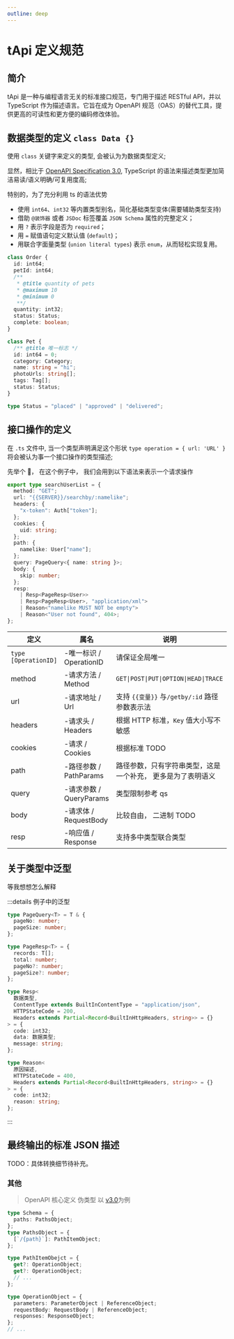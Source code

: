 ```yaml
---
outline: deep
---
```


# tApi 定义规范

## 简介

tApi 是一种与编程语言无关的标准接口规范，专门用于描述 RESTful API，并以 TypeScript 作为描述语言。它旨在成为 OpenAPI 规范（OAS）的替代工具，提供更高的可读性和更方便的编码修改体验。

## 数据类型的定义 `class Data {}`

使用 `class` 关键字来定义的类型, 会被认为为数据类型定义;

显然，相比于 [OpenAPI Specification 3.0](https://swagger.io/specification/v3/), TypeScript 的语法来描述类型更加简洁易读/语义明确/可复用度高;

特别的，为了充分利用 ts 的语法优势

- 使用 `int64`、`int32` 等内置类型别名，简化基础类型变体(需要辅助类型支持)
- 借助 `@装饰器` 或者 `JSDoc` 标签覆盖 `JSON Schema` 属性的完整定义；
- 用 `?` 表示字段是否为 `required`；
- 用 `=` 赋值语句定义默认值 (`default`)；
- 用联合字面量类型 (`union literal types`) 表示 `enum`，从而轻松实现复用。

```ts
class Order {
  id: int64;
  petId: int64;
  /**
   * @title quantity of pets
   * @maximum 10
   * @minimum 0
   **/
  quantity: int32;
  status: Status;
  complete: boolean;
}

class Pet {
  /** @title 唯一标志 */
  id: int64 = 0;
  category: Category;
  name: string = "hi";
  photoUrls: string[];
  tags: Tag[];
  status: Status;
}

type Status = "placed" | "approved" | "delivered";
```

## 接口操作的定义

在 `.ts` 文件中, 当一个类型声明满足这个形状 `type operation = { url: 'URL' }` 将会被认为事一个接口操作的类型描述;

先举个 🌰， 在这个例子中， 我们会用到以下语法来表示一个请求操作

```ts
export type searchUserList = {
  method: "GET";
  url: "{{SERVER}}/searchby/:namelike";
  headers: {
    "x-token": Auth["token"];
  };
  cookies: {
    uid: string;
  };
  path: {
    namelike: User["name"];
  };
  query: PageQuery<{ name: string }>;
  body: {
    skip: number;
  };
  resp:
    | Resp<PageResp<User>>
    | Resp<PageResp<User>, "application/xml">
    | Reason<"namelike MUST NOT be empty">
    | Reason<"User not found", 404>;
};
```

| 定义                 | 属名                    | 说明                                                        |
| -------------------- | ----------------------- | ----------------------------------------------------------- |
| `type [OperationID]` | -唯一标识 / OperationID | 请保证全局唯一                                              |
| method               | -请求方法 / Method      | `GET\|POST\|PUT\|OPTION\|HEAD\|TRACE`                       |
| url                  | -请求地址 / Url         | 支持 `{{变量}}` 与`/getby/:id` 路径参数表示法               |
| headers              | -请求头 / Headers       | 根据 HTTP 标准，`Key` 值大小写不敏感                        |
| cookies              | -请求 / Cookies         | 根据标准 TODO                                               |
| path                 | -路径参数 / PathParams  | 路径参数，只有字符串类型，这是一个补充， 更多是为了表明语义 |
| query                | -请求参数 / QueryParams | 类型限制参考 qs                                             |
| body                 | -请求体 / RequestBody   | 比较自由， 二进制 TODO                                      |
| resp                 | -响应值 / Response      | 支持多中类型联合类型                                        |

## 关于类型中泛型

等我想想怎么解释

:::details 例子中的泛型

```ts
type PageQuery<T> = T & {
  pageNo: number;
  pageSize: number;
};

type PageResp<T> = {
  records: T[];
  total: number;
  pageNo?: number;
  pageSize?: number;
};

type Resp<
  数据类型,
  ContentType extends BuiltInContentType = "application/json",
  HTTPStateCode = 200,
  Headers extends Partial<Record<BuiltInHttpHeaders, string>> = {}
> = {
  code: int32;
  data: 数据类型;
  message: string;
};

type Reason<
  原因描述,
  HTTPStateCode = 400,
  Headers extends Partial<Record<BuiltInHttpHeaders, string>> = {}
> = {
  code: int32;
  reason: string;
};
```

:::

## 最终输出的标准 JSON 描述

TODO：具体转换细节待补充。

### 其他

> OpenAPI 核心定义 伪类型 以 [v3.0](https://swagger.io/specification/v3/)为例

```ts
type Schema = {
  paths: PathsObject;
};
type PathsObject = {
  [`/{path}`]: PathItemObject;
};

type PathItemObejct = {
  get?: OperationObject;
  get?: OperationObject;
  // ...
};

type OperationObject = {
  parameters: ParameterObject | ReferenceObject;
  requestBody: RequestBody | ReferenceObject;
  responses: ResponseObject;
};
// ...
```
